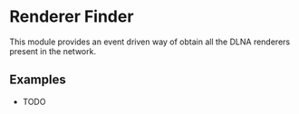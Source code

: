 # Renderer Finder
This module provides an event driven way of obtain all the DLNA renderers present in the network.

## Examples
* TODO
